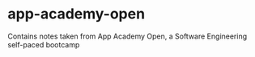 # app-academy-open
Contains notes taken from App Academy Open, a Software Engineering self-paced bootcamp
